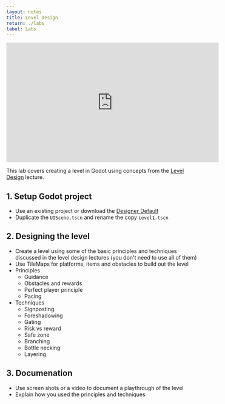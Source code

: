 ```yaml
---
layout: notes
title: Level Design
return: ./labs
label: Labs
---
```




<iframe width="560" height="315" src="https://www.youtube.com/embed/hWFJgCm2wFg?rel=0" frameborder="0" allowfullscreen></iframe>

This lab covers creating a level in Godot using concepts from the [Level Design](../notes/level) lecture.

## 1. Setup Godot project
- Use an existing project or download the [Designer Default](./Designer_Default.zip)
- Duplicate the `UIScene.tscn` and rename the copy `Level1.tscn`

## 2. Designing the level
- Create a level using some of the basic principles and techniques discussed in the level design lectures (you don't need to use all of them)
- Use TileMaps for platforms, items and obstacles to build out the level
- Principles
	- Guidance
	- Obstacles and rewards
	- Perfect player principle
	- Pacing
- Techniques
	- Signposting
	- Foreshadowing
	- Gating
	- Risk vs reward
	- Safe zone
	- Branching
	- Bottle necking
	- Layering

## 3. Documenation
- Use screen shots or a video to document a playthrough of the level
- Explain how you used the principles and techniques